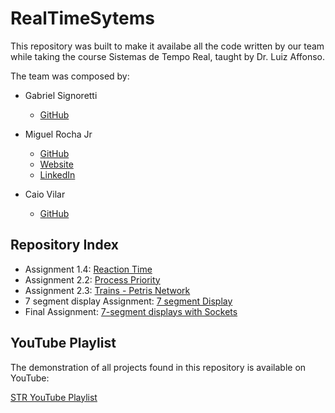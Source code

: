 # RealTimeSytems

This repository was built to make it availabe all the code written by our team while taking the course Sistemas de Tempo Real, taught by Dr. Luiz Affonso.

The team was composed by:
- Gabriel Signoretti
  - [GitHub](https://github.com/gabrielsig)
  
- Miguel Rocha Jr
  - [GitHub](https://github.com/miguelrochajr)
  - [Website](https://miguelrochajr.com)
  - [LinkedIn](https://linkedin.com/in/miguelrochajr)
- Caio Vilar 
  - [GitHub](https://github.com/caiobvilar)

## Repository Index

- Assignment 1.4: [Reaction Time](https://github.com/miguelrochajr/RealTimeSytems-STR/tree/master/Tarefas/Tarefa_1-4)
- Assignment 2.2: [Process Priority](https://github.com/miguelrochajr/RealTimeSytems-STR/tree/master/Tarefas/Tarefa_2-2)
- Assignment 2.3: [Trains - Petris Network](https://github.com/miguelrochajr/RealTimeSytems-STR/tree/master/Tarefas/Tarefa_2-3)
- 7 segment display Assignment: [7 segment Display](https://github.com/miguelrochajr/RealTimeSytems-STR/tree/master/7-segmentDisplay)
- Final Assignment: [7-segment displays with Sockets](https://github.com/miguelrochajr/RealTimeSytems-STR/tree/master/7-segmentDisplay)

## YouTube Playlist

The demonstration of all projects found in this repository is available on YouTube:

[STR YouTube Playlist](https://www.youtube.com/playlist?list=PLZlNGyDdWaYeNM8OIYrh-_WIhdU1WiGt8)
